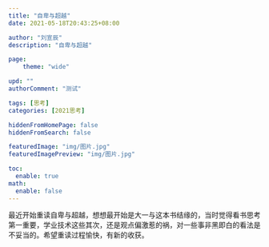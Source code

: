 ```yaml
---
title: "自卑与超越"
date: 2021-05-18T20:43:25+08:00

author: "刘宣辰"
description: "自卑与超越"

page:
    theme: "wide"

upd: ""
authorComment: "测试"

tags: [思考]
categories: [2021思考]

hiddenFromHomePage: false
hiddenFromSearch: false

featuredImage: "img/图片.jpg"
featuredImagePreview: "img/图片.jpg"

toc:
  enable: true
math:
  enable: false
---
```


​	最近开始重读自卑与超越，想想最开始是大一与这本书结缘的，当时觉得看书思考第一重要，学业技术这些其次，还是观点偏激惹的祸，对一些事非黑即白的看法是不妥当的。希望重读过程愉快，有新的收获。